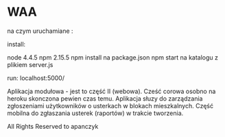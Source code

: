# WAA

na czym uruchamiane :

install:

node 4.4.5 
npm 2.15.5
npm install na package.json
npm start na katalogu z plikiem server.js

run:
localhost:5000/

Aplikacja modułowa - jest to część II (webowa). Cześć corowa osobno na heroku skonczona pewien czas temu.
Aplikacja słuzy do zarządzania zgłoszeniami użytkowników o usterkach w blokach mieszkalnych. 
Część mobilna do zgłaszania usterek (raportów) w trakcie tworzenia.

All Rights Reserved to apanczyk
